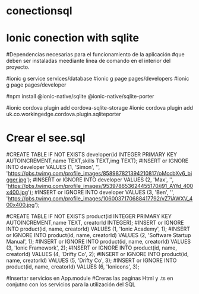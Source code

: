 # conectionsql
# Ionic conection with sqlite

#Dependencias necesarias para el funcionamiento de la aplicación
#que deben ser instaladas meediante linea de comando en el interior del proyecto.

#ionic g service services/database
#ionic g page pages/developers
#ionic g page pages/developer
 
#npm install @ionic-native/sqlite @ionic-native/sqlite-porter
 
#ionic cordova plugin add cordova-sqlite-storage
#ionic cordova plugin add uk.co.workingedge.cordova.plugin.sqliteporter

# Crear el see.sql
#CREATE TABLE IF NOT EXISTS developer(id INTEGER PRIMARY KEY AUTOINCREMENT,name TEXT,skills TEXT,img TEXT);
#INSERT or IGNORE INTO developer VALUES (1, 'Simon', '', 'https://pbs.twimg.com/profile_images/858987821394210817/oMccbXv6_bigger.jpg');
#INSERT or IGNORE INTO developer VALUES (2, 'Max', '', 'https://pbs.twimg.com/profile_images/953978653624455170/j91_AYfd_400x400.jpg');
#INSERT or IGNORE INTO developer VALUES (3, 'Ben', '', 'https://pbs.twimg.com/profile_images/1060037170688417792/vZ7iAWXV_400x400.jpg');
 
#CREATE TABLE IF NOT EXISTS product(id INTEGER PRIMARY KEY AUTOINCREMENT,name TEXT, creatorId INTEGER);
#INSERT or IGNORE INTO product(id, name, creatorId) VALUES (1, 'Ionic Academy', 1);
#INSERT or IGNORE INTO product(id, name, creatorId) VALUES (2, 'Software Startup Manual', 1);
#INSERT or IGNORE INTO product(id, name, creatorId) VALUES (3, 'Ionic Framework', 2);
#INSERT or IGNORE INTO product(id, name, creatorId) VALUES (4, 'Drifty Co', 2);
#INSERT or IGNORE INTO product(id, name, creatorId) VALUES (5, 'Drifty Co', 3);
#INSERT or IGNORE INTO product(id, name, creatorId) VALUES (6, 'Ionicons', 3);


#Insertar servicios en App.module
#Creras las paginas Html y .ts en conjutno con los servicios para la utilización del SQL 
